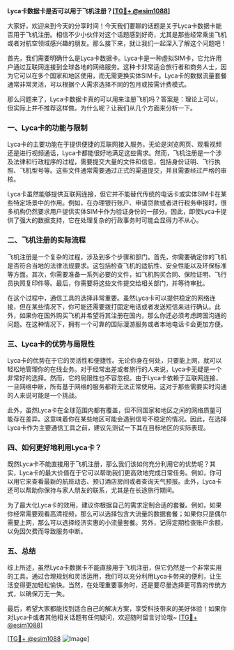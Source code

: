 **Lyca卡数据卡是否可以用于飞机注册？[[TG💪+ @esim1088](https://t.me/s/esim1088)]**

大家好，欢迎来到今天的分享时间！今天我们要聊的话题是关于Lyca卡数据卡能否用于飞机注册。相信不少小伙伴对这个话题感到好奇，尤其是那些经常乘坐飞机或者对航空领域感兴趣的朋友。那么接下来，就让我们一起深入了解这个问题吧！

首先，我们需要明确什么是Lyca卡数据卡。Lyca卡是一种虚拟SIM卡，它允许用户通过互联网连接到全球各地的网络服务。这种卡非常适合旅行者和商务人士，因为它可以在多个国家和地区使用，而无需更换实体SIM卡。Lyca卡的数据流量套餐通常非常灵活，可以根据个人需求选择不同的包月或按需计费模式。

那么问题来了，Lyca卡数据卡真的可以用来注册飞机吗？答案是：理论上可以，但实际上并不推荐这样做。为什么呢？让我们从几个方面来分析一下。

### 一、Lyca卡的功能与限制

Lyca卡的主要功能在于提供便捷的互联网接入服务。无论是浏览网页、观看视频还是进行视频通话，Lyca卡都能很好地满足这些需求。然而，飞机注册是一个涉及法律和行政程序的过程，需要提交大量的文件和信息，包括身份证明、飞行执照、飞机型号等。这些文件通常需要通过正式的渠道提交，并且需要经过严格的审核。

Lyca卡虽然能够提供互联网连接，但它并不能替代传统的电话卡或实体SIM卡在某些特定场景中的作用。例如，在办理银行账户、申请贷款或者进行税务申报时，很多机构仍然要求用户提供实体SIM卡作为验证身份的一部分。因此，即使Lyca卡提供了强大的数据支持，它在处理复杂的行政事务时可能会显得力不从心。

### 二、飞机注册的实际流程

飞机注册是一个复杂的过程，涉及到多个步骤和部门。首先，你需要确定你的飞机是否符合当地的法律法规要求。这包括检查飞机的适航性、安全性能以及环保标准等方面。其次，你需要准备一系列必要的文件，如飞机购买合同、保险证明、飞行员执照复印件等。最后，你需要将这些文件提交给相关部门，并等待审批。

在这个过程中，通信工具的选择非常重要。虽然Lyca卡可以提供稳定的网络连接，但在某些情况下，你可能还需要拨打固定电话或者发送短信来进行确认。此外，如果你在国外购买飞机并希望将其注册在国内，那么你还必须考虑跨国沟通的问题。在这种情况下，拥有一个可靠的国际漫游服务或者本地电话卡会更加方便。

### 三、Lyca卡的优势与局限性

Lyca卡的优势在于它的灵活性和便捷性。无论你身在何处，只要能上网，就可以轻松地管理你的在线业务。对于经常出差或者旅行的人来说，Lyca卡无疑是一个非常好的选择。然而，它的局限性也不容忽视。由于Lyca卡依赖于互联网连接，一旦网络中断，所有基于网络的服务都将无法正常使用。这对于那些需要实时沟通的人来说可能是一个挑战。

此外，虽然Lyca卡在全球范围内都有覆盖，但不同国家和地区之间的网络质量可能存在差异。这意味着你在某些地区可能会遇到信号不稳定的情况。因此，在选择Lyca卡作为主要通信工具之前，建议先测试一下其在目标地区的实际表现。

### 四、如何更好地利用Lyca卡？

既然Lyca卡不能直接用于飞机注册，那么我们该如何充分利用它的优势呢？其实，Lyca卡的最大价值在于它可以帮助我们更高效地完成日常任务。例如，你可以用它来查看最新的航班动态、预订酒店房间或者查询天气预报。此外，Lyca卡还可以帮助你保持与家人朋友的联系，尤其是在长途旅行期间。

为了最大化Lyca卡的效用，建议你根据自己的需求定制合适的套餐。例如，如果你经常需要观看高清视频，那么可以选择包含大流量的数据套餐；如果你只是偶尔需要上网，那么可以选择经济实惠的小流量套餐。另外，记得定期检查账户余额，以免因欠费而导致服务中断。

### 五、总结

综上所述，虽然Lyca卡数据卡不能直接用于飞机注册，但它仍然是一个非常实用的工具。通过合理规划和灵活运用，我们可以充分利用Lyca卡带来的便利，让生活变得更加轻松愉快。当然，在处理重要事务时，还是要尽量选择更可靠的传统方式，以确保万无一失。

最后，希望大家都能找到适合自己的解决方案，享受科技带来的美好体验！如果你对Lyca卡或者其他相关话题有任何疑问，欢迎随时留言讨论哦~ [[TG💪+ @esim1088](https://t.me/s/esim1088)] 

[[TG💪+ @esim1088](https://t.me/s/esim1088) ![Image](https://i.postimg.cc/4NQfJmqS/Snipaste-2025-05-13-00-14-12.png)]